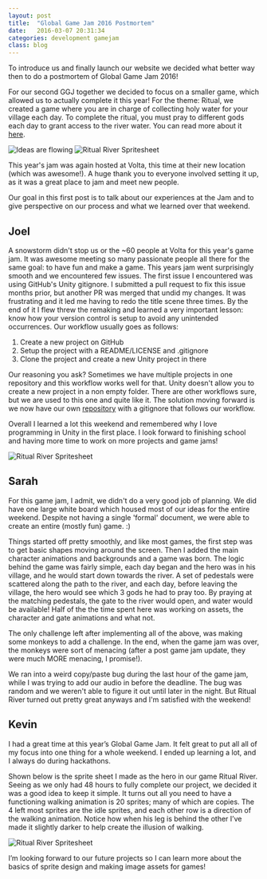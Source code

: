 ```yaml
---
layout: post
title:  "Global Game Jam 2016 Postmortem"
date:   2016-03-07 20:31:34
categories: development gamejam
class: blog
---
```

To introduce us and finally launch our website we decided what better way then to do a postmortem of Global Game Jam 2016!

For our second GGJ together we decided to focus on a smaller game, which allowed us to actually complete it this year! For the theme: Ritual, we created a game where you are in charge of collecting holy water for your village each day. To complete the ritual, you must pray to different gods each day to grant access to the river water. You can read more about it 
[here]({{site.base-url}}/games/ritual-river).

<img alt="Ideas are flowing" src="{{site.base-url}}/assets/images/blog/ggj2016/start.jpg" class="pure-img">

<img alt="Ritual River Spritesheet" src="{{site.base-url}}/assets/images/blog/ggj2016/title.png" class="pure-img">

This year's jam was again hosted at Volta, this time at their new location (which was awesome!). A huge thank you to everyone involved setting it up, as it was a great place to jam and meet new people.

Our goal in this first post is to talk about our experiences at the Jam and to give perspective on our process and what we learned over that weekend.

## Joel
A snowstorm didn't stop us or the ~60 people at Volta for this year's game jam. It was awesome meeting so many passionate people all there for the same goal: to have fun and make a game. This years jam went surprisingly smooth and we encountered few issues. The first issue I encountered was using GitHub's Unity gitignore. I submitted a pull request to fix this issue months prior, but another PR was merged that undid my changes. It was frustrating and it led me having to redo the title scene three times. By the end of it I flew threw the remaking and learned a very important lesson: know how your version control is setup to avoid any unintended occurrences.
Our workflow usually goes as follows:

1. Create a new project on GitHub
2. Setup the project with a README/LICENSE and .gitignore
3. Clone the project and create a new Unity project in there

Our reasoning you ask? Sometimes we have multiple projects in one repository and this workflow works well for that. Unity doesn't allow you to create a new project in a non empty folder. There are other workflows sure, but we are used to this one and quite like it. The solution moving forward is we now have our own [repository](https://github.com/Sacred-Seed-Studio/Unity-Gitignore) with a gitignore that follows our workflow. 

Overall I learned a lot this weekend and remembered why I love programming in Unity in the first place. I look forward to finishing school and having more time to work on more projects and game jams!

<img alt="Ritual River Spritesheet" src="{{site.base-url}}/assets/images/blog/ggj2016/game.png" class="pure-img">

## Sarah

For this game jam, I admit, we didn't do a very good job of planning. We did have one large white board which housed most of our ideas for the entire weekend. Despite not having a single 'formal' document, we were able to create an entire (mostly fun) game. :)

Things started off pretty smoothly, and like most games, the first step was to get basic shapes moving around the screen. Then I added the main character animations and backgrounds and a game was born. The logic behind the game was fairly simple, each day began and the hero was in his village, and he would start down towards the river. A set of pedestals were scattered along the path to the river, and each day, before leaving the village, the hero would see which 3 gods he had to pray too. By praying at the matching pedestals, the gate to the river would open, and water would be available! Half of the the time spent here was working on assets, the character and gate animations and what not.

The only challenge left after implementing all of the above, was making some monkeys to add a challenge. In the end, when the game jam was over, the monkeys were sort of menacing (after a post game jam update, they were much MORE menacing, I promise!).

We ran into a weird copy/paste bug during the last hour of the game jam, while I was trying to add our audio in before the deadline. The bug was random and we weren't able to figure it out until later in the night. But Ritual River turned out pretty great anyways and I'm satisfied with the weekend!

## Kevin

I had a great time at this year’s Global Game Jam. It felt great to put all all of my focus into one thing for a whole weekend. I ended up learning a lot, and I always do during hackathons.

Shown below is the sprite sheet I made as the hero in our game Ritual River. Seeing as we only had 48 hours to fully complete our project, we decided it was a good idea to keep it simple. It turns out all you need to have a functioning walking animation is 20 sprites; many of which are copies. The 4  left most sprites are the idle sprites, and each other row is a direction of the walking animation. Notice how when his leg is behind the other I’ve made it slightly darker to help create the illusion of walking.

<img alt="Ritual River Spritesheet" src="{{site.base-url}}/assets/images/blog/ggj2016/sprite.png" class="pure-img">

I’m looking forward to our future projects so I can learn more about the basics of sprite design and making image assets for games!
